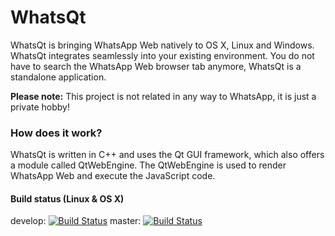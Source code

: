 # WhatsQt

WhatsQt is bringing WhatsApp Web natively to OS X, Linux and Windows. WhatsQt integrates seamlessly into your existing environment. You do not have to search the WhatsApp Web browser tab anymore, WhatsQt is a standalone application.

**Please note:** This project is not related in any way to WhatsApp, it is just a private hobby!

### How does it work?

WhatsQt is written in C++ and uses the Qt GUI framework, which also offers a module called QtWebEngine. The QtWebEngine is used to render WhatsApp Web and execute the JavaScript code.

#### Build status (Linux & OS X)

develop: [![Build Status](https://travis-ci.org/magnusja/WhatsQt.svg?branch=develop)](https://travis-ci.org/mjdev/WhatsQt) master: [![Build Status](https://travis-ci.org/magnusja/WhatsQt.svg?branch=master)](https://travis-ci.org/mjdev/WhatsQt)
